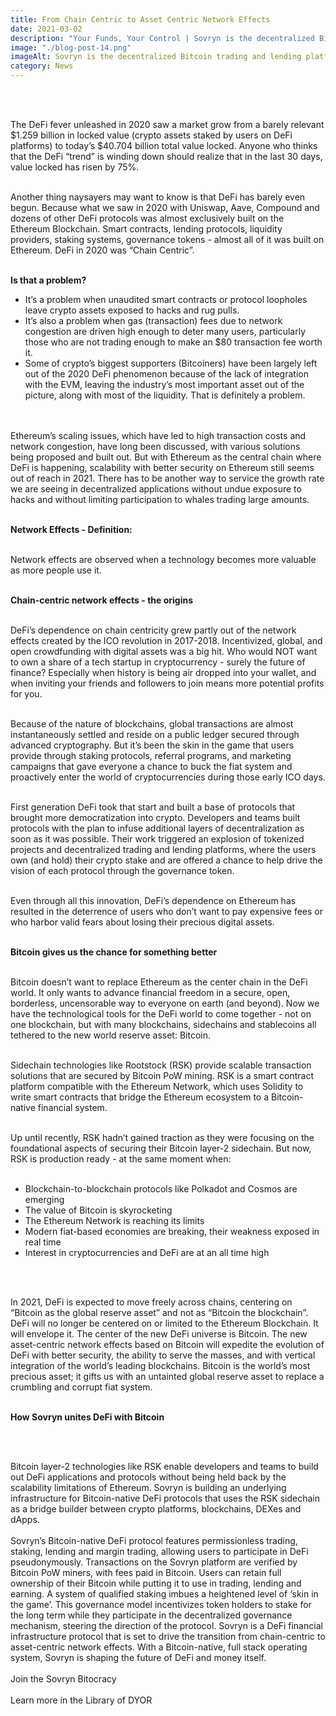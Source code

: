 ```yaml
---
title: From Chain Centric to Asset Centric Network Effects
date: 2021-03-02
description: "Your Funds, Your Control | Sovryn is the decentralized Bitcoin trading and lending platform"
image: "./blog-post-14.png"
imageAlt: Sovryn is the decentralized Bitcoin trading and lending platform.
category: News
---
```

<br />
<br />

The DeFi fever unleashed in 2020 saw a market grow from a barely relevant $1.259 billion in locked value (crypto assets staked by users on DeFi platforms) to today’s $40.704 billion total value locked. Anyone who thinks that the DeFi “trend” is winding down should realize that in the last 30 days, value locked has risen by 75%.
<br />
<br />

Another thing naysayers may want to know is that DeFi has barely even begun. Because what we saw in 2020 with Uniswap, Aave, Compound and dozens of other DeFi protocols was almost exclusively built on the Ethereum Blockchain. Smart contracts, lending protocols, liquidity providers, staking systems, governance tokens - almost all of it was built on Ethereum. DeFi in 2020 was “Chain Centric”.
<br />
<br />

**Is that a problem?**

* It’s a problem when unaudited smart contracts or protocol loopholes leave crypto assets exposed to hacks and rug pulls.
* It’s also a problem when gas (transaction) fees due to network congestion are driven high enough to deter many users, particularly those who are not trading enough to make an $80 transaction fee worth it.
* Some of crypto’s biggest supporters (Bitcoiners) have been largely left out of the 2020 DeFi phenomenon because of the lack of integration with the EVM, leaving the industry’s most important asset out of the picture, along with most of the liquidity. That is definitely a problem.
<br />
<br />
Ethereum’s scaling issues, which have led to high transaction costs and network congestion, have long been discussed, with various solutions being proposed and built out.
But with Ethereum as the central chain where DeFi is happening, scalability with better security on Ethereum still seems out of reach in 2021. There has to be another way to service the growth rate we are seeing in decentralized applications without undue exposure to hacks and without limiting participation to whales trading large amounts.
<br />
<br />

**Network Effects - Definition:**
<br />
<br />

Network effects are observed when a technology becomes more valuable as more people use it.
<br />
<br />

**Chain-centric network effects - the origins**
<br />
<br />

DeFi’s dependence on chain centricity grew partly out of the network effects created by the ICO revolution in 2017-2018. Incentivized, global, and open crowdfunding with digital assets was a big hit. Who would NOT want to own a share of a tech startup in cryptocurrency - surely the future of finance? Especially when history is being air dropped into your wallet, and when inviting your friends and followers to join means more potential profits for you.
<br />
<br />

Because of the nature of blockchains, global transactions are almost instantaneously settled and reside on a public ledger secured through advanced cryptography. But it’s been the skin in the game that users provide through staking protocols, referral programs, and marketing campaigns that gave everyone a chance to buck the fiat system and proactively enter the world of cryptocurrencies during those early ICO days.
<br />
<br />

First generation DeFi took that start and built a base of protocols that brought more democratization into crypto. Developers and teams built protocols with the plan to infuse additional layers of decentralization as soon as it was possible. Their work triggered an explosion of tokenized projects and decentralized trading and lending platforms, where the users own (and hold) their crypto stake and are offered a chance to help drive the vision of each protocol through the governance token.
<br />
<br />

Even through all this innovation, DeFi’s dependence on Ethereum has resulted in the deterrence of users who don’t want to pay expensive fees or who harbor valid fears about losing their precious digital assets.
<br />
<br />

**Bitcoin gives us the chance for something better**
<br />
<br />

Bitcoin doesn’t want to replace Ethereum as the center chain in the DeFi world. It only wants to advance financial freedom in a secure, open, borderless, uncensorable way to everyone on earth (and beyond). Now we have the technological tools for the DeFi world to come together - not on one blockchain, but with many blockchains, sidechains and stablecoins all tethered to the new world reserve asset: Bitcoin.
<br />
<br />

Sidechain technologies like Rootstock (RSK) provide scalable transaction solutions that are secured by Bitcoin PoW mining. RSK is a smart contract platform compatible with the Ethereum Network, which uses Solidity to write smart contracts that bridge the Ethereum ecosystem to a Bitcoin-native financial system.
<br />
<br />

Up until recently, RSK hadn’t gained traction as they were focusing on the foundational aspects of securing their Bitcoin layer-2 sidechain. But now, RSK is production ready - at the same moment when:
<br />
<br />

* Blockchain-to-blockchain protocols like Polkadot and Cosmos are emerging
* The value of Bitcoin is skyrocketing
* The Ethereum Network is reaching its limits
* Modern fiat-based economies are breaking, their weakness exposed in real time
* Interest in cryptocurrencies and DeFi are at an all time high
<br />
<br />

In 2021, DeFi is expected to move freely across chains, centering on “Bitcoin as the global reserve asset” and not as “Bitcoin the blockchain”. DeFi will no longer be centered on or limited to the Ethereum Blockchain. It will envelope it. The center of the new DeFi universe is Bitcoin. The new asset-centric network effects based on Bitcoin will expedite the evolution of DeFi with better security, the ability to serve the masses, and with vertical integration of the world’s leading blockchains. Bitcoin is the world’s most precious asset; it gifts us with an untainted global reserve asset to replace a crumbling and corrupt fiat system.
<br />
<br />

**How Sovryn unites DeFi with Bitcoin**

<br />
<br />

Bitcoin layer-2 technologies like RSK enable developers and teams to build out DeFi applications and protocols without being held back by the scalability limitations of Ethereum. Sovryn is building an underlying infrastructure for Bitcoin-native DeFi protocols that uses the RSK sidechain as a bridge builder between crypto platforms, blockchains, DEXes and dApps.
<br />
<br />
Sovryn’s Bitcoin-native DeFi protocol features permissionless trading, staking, lending and margin trading, allowing users to participate in DeFi pseudonymously.
Transactions on the Sovryn platform are verified by Bitcoin PoW miners, with fees paid in Bitcoin.
Users can retain full ownership of their Bitcoin while putting it to use in trading, lending and earning.
A system of qualified staking imbues a heightened level of ‘skin in the game’. This governance model incentivizes token holders to stake for the long term while they participate in the decentralized governance mechanism, steering the direction of the protocol.
Sovryn is a DeFi financial infrastructure protocol that is set to drive the transition from chain-centric to asset-centric network effects. With a Bitcoin-native, full stack operating system, Sovryn is shaping the future of DeFi and money itself.
<br /><br />
Join the Sovryn Bitocracy
<br /><br />
Learn more in the Library of DYOR